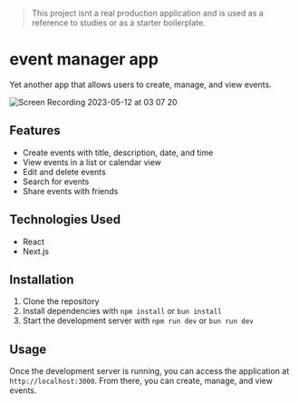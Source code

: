 > This project isnt a real production application and is used as a reference to studies or as a starter boilerplate.

# event manager app

Yet another app that allows users to create, manage, and view events.


![Screen Recording 2023-05-12 at 03 07 20](https://github.com/falcucci/event-manager-app/assets/33763843/3a5b7f09-1548-4541-8d62-c700529b00e6)


## Features

 - Create events with title, description, date, and time
 - View events in a list or calendar view
 - Edit and delete events
 - Search for events
 - Share events with friends

## Technologies Used

 - React
 - Next.js

## Installation

1. Clone the repository
2. Install dependencies with `npm install` or `bun install`
3. Start the development server with `npm run dev` or `bun run dev`

## Usage

Once the development server is running, you can access the application at `http://localhost:3000`. From there, you can create, manage, and view events.
